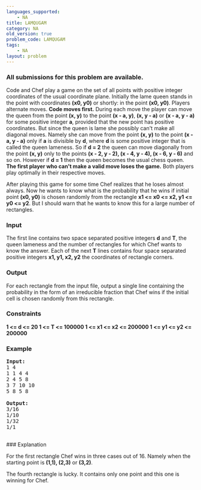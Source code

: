 ```yaml
---
languages_supported:
    - NA
title: LAMQUGAM
category: NA
old_version: true
problem_code: LAMQUGAM
tags:
    - NA
layout: problem
---
```

###  All submissions for this problem are available. 

Code and Chef play a game on the set of all points with positive integer coordinates of the usual coordinate plane. Initially the lame queen stands in the point with coordinates **(x0, y0)** or shortly: in the point **(x0, y0)**. Players alternate moves. **Code moves first.** During each move the player can move the queen from the point **(x, y)** to the point **(x - a, y)**, **(x, y - a)** or **(x - a, y - a)** for some positive integer **a**, provided that the new point has positive coordinates. But since the queen is lame she possibly can't make all diagonal moves. Namely she can move from the point **(x, y)** to the point **(x - a, y - a)** only if **a** is divisible by **d**, where **d** is some positive integer that is called the queen lameness. So if **d = 2** the queen can move diagonally from the point **(x, y)** only to the points **(x - 2, y - 2), (x - 4, y - 4), (x - 6, y - 6)** and so on. However if **d = 1** then the queen becomes the usual chess queen.  **The first player who can't make a valid move loses the game.**  Both players play optimally in their respective moves. 

 After playing this game for some time Chef realizes that he loses almost always. Now he wants to know what is the probability that he wins if initial point **(x0, y0)** is chosen randomly from the rectangle **x1 <= x0 <= x2, y1 <= y0 <= y2**. But I should warn that he wants to know this for a large number of rectangles.

### Input

The first line contains two space separated positive integers **d** and **T**, the queen lameness and the number of rectangles for which Chef wants to know the answer. Each of the next **T** lines contains four space separated positive integers **x1, y1, x2, y2**  the coordinates of rectangle corners.

### Output

For each rectangle from the input file, output a single line containing the probability in the form of an irreducible fraction that Chef wins if the initial cell is chosen randomly from this rectangle.

### Constraints

 **1 <= d <= 20 
 1 <= T <= 100000 
 1 <= x1 <= x2 <= 200000 
 1 <= y1 <= y2 <= 200000**

### Example

<pre><b>Input:</b>
1 4
1 1 4 4
2 4 5 8
3 7 10 10
5 8 5 8

<b>Output:</b>
3/16
1/10
1/32
1/1

</pre>### Explanation
For the first rectangle Chef wins in three cases out of 16. Namely when the starting point is **(1,1), (2,3)** or **(3,2)**.



The fourth rectangle is lucky. It contains only one point and this one is winning for Chef.
